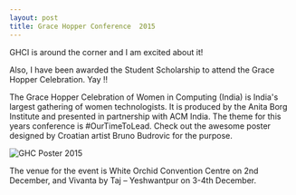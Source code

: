 ```yaml
---
layout: post
title: Grace Hopper Conference  2015  
---
```

GHCI is around the corner and I am excited about it! 

Also, I have been awarded the Student Scholarship to attend the Grace Hopper Celebration. Yay !!


The Grace Hopper Celebration of Women in Computing (India) is India's largest gathering of women technologists. 
It is produced by the Anita Borg Institute and presented in partnership with ACM India. The theme for this years conference is #OurTimeToLead. Check out the awesome poster designed by Croatian artist Bruno Budrovic for the purpose. 

![GHC Poster 2015](http://ghcindia.anitaborg.org/wp-content/uploads/sites/3/2015/07/GHCI-Poster-2015-700x466-for-website-700x466.png)


The venue for the event is  White Orchid Convention Centre on 2nd December, and Vivanta by Taj – Yeshwantpur on 3-4th December.

